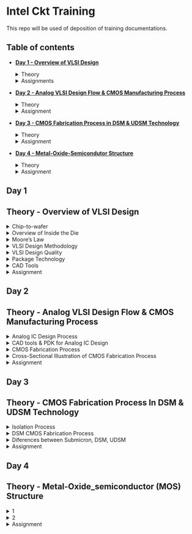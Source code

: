 # Intel Ckt Training
This repo will be used of deposition of training documentations.

## Table of contents
+ **[ Day 1 - Overview of VLSI Design ](https://github.com/TengBoonHuei/intel_ckt_training#day-1)**
  <details><summary> Theory </summary>
  
  [Theory - Overview of VLSI Design](https://github.com/TengBoonHuei/intel_ckt_training/blob/main/README.md#theory---overview-of-vlsi-design)
  
  </details>
    
  <details><summary> Assignments </summary>
    
  [Assignments - Prerequisite Assignments](https://github.com/TengBoonHuei/intel_ckt_training/blob/main/README.md#prerequisite-assignments)
 
  </details>

+ **[Day 2 - Analog VLSI Design Flow & CMOS Manufacturing Process](https://github.com/TengBoonHuei/intel_ckt_training/blob/main/README.md#day-2)**
  <details><summary> Theory </summary>
  
  [Theory - Analog VLSI Design Flow & CMOS Manufacturing Process](https://github.com/TengBoonHuei/intel_ckt_training/blob/main/README.md#theory---analog-vlsi-design-flow--cmos-manufacturing-process)
  
  </details>
  
  <details><summary> Assignment </summary>
  
  [Assignment - Draw Circuit from Layouts](https://github.com/TengBoonHuei/intel_ckt_training/blob/main/README.md#fabrication-process--layout)
  
  </details>  
  
+ **[Day 3 - CMOS Fabrication Process in DSM & UDSM Technology](https://github.com/TengBoonHuei/intel_ckt_training/blob/main/README.md#day-3)**
  <details><summary> Theory </summary>
  
  [Theory - CMOS Fabrication Process in DSM & UDSM Technology](https://github.com/TengBoonHuei/intel_ckt_training/blob/main/README.md#theory---cmos-fabrication-process-in-dsm--udsm-technology)
  
  </details>
  
  <details><summary> Assignment </summary>
  
  [Assignment - DSM & UDSM Technology](https://github.com/TengBoonHuei/intel_ckt_training/blob/main/README.md#dsm--udsm-technology)
  
  </details>
  
+ **[Day 4 - Metal-Oxide-Semicondutor Structure](https://github.com/TengBoonHuei/intel_ckt_training#day-4)**
  <details><summary> Theory </summary>
  
  [Theory - Metal-Oxide-Semiconductor Structure](https://github.com/TengBoonHuei/intel_ckt_training/blob/main/README.md#theory---metal-oxide_semiconductor-mos-structure)
  
  </details>
  
  <details><summary> Assignment </summary>
  
  [Assignment - Metal-Oxide-Semiconductor Structure]()
  
  </details>
  
## Day 1
## Theory - Overview of VLSI Design

<details><summary> Chip-to-wafer </summary>
  
### **Chip-to-wafer**
#### Packaged Chip
* Die is placed at the center of the chip (package).
* Wire bonding is the method of interconnecting the die to the external world.
* The package's function is to connect the silicon die to the circuit board.
* The package are encapsulated, so to protect the die inside the chip.
* Evolution and different types of Packaged Chip, example:
  ![image](https://user-images.githubusercontent.com/121993909/211232190-d5a756e7-5c60-453d-aa2a-c1f1d014273c.png)

#### Die and Wafer
* generally die size is (1x1)mm or (1x2)mm
* wafer diameter is around 12 inch ~ 300 mm
* a single wafer contains 10’s of thousands die  

</details>

<details><summary> Overview of Inside the Die </summary>


### **Overview of Inside the Die**
![image](https://user-images.githubusercontent.com/121993909/211232757-c48ace28-45d5-4a7d-9f51-a21b1f451c03.png)
* Memory & Memory Controller
  * SRAM or DRAM
  * Memory Controller
  
* Digital
  * Made by standard cells using semi-custom VLSI design flow.
  * Eg. Gates, MUX, Decoder, Counters, FSMs
  
* Analog and RF
  * Made by custom VLSI flow
  * Eg. VCO, LDO, Op-Amp, LPF/HPF, ADC/DAC
   </details>

<details><summary> Moore’s Law </summary>

* Moore’s Law defines the number of transistors in a dense integrated circuit doubles every 2 years
* Every two years, the feature size is reduced by 1/sqrt(2) times

</details>

<details><summary> VLSI Design Methodology </summary>

### Critical factors of design execution:
  
  * functionality, performance & quality
  * low cost
  * faster time-to-market
  
### **VLSI Design Methodology**
  
Two types of VLSI Design Styles:
  
1. Field-Pragrammable Gate Array (FPGA)
    * faster prototyping and cost-effective, basically use in prototyping and testing
    * typically consists of input/output buffers, array of configurable logic blocks (CLBs) and programmable interconnect

2. Application Speciic Intergrated Circuit (ASIC)
    * Permanent circuitry. Once the application specific circuit is taped-out into silicon, it cannot be changed.
    * Higher cost as need to start design from scratch. 
    * More power efficient, power consumption of ASICs can be very minutely controlled and optimized.
  
</details>

<details><summary> VLSI Design Quality </summary>

### **VLSI Design Quality**
#### Importamt criteria to measure the design quality:
1. Testability
  
    * Generation of good test vector
    * Availability of good test fixture at speed
</details>

<details><summary> Package Technology </summary>


### **Package Technology**
* VLSI chips can fail if various packaging constraints and parasitic are not included in the design phase 
* number of ground planes, power planes and the bonding pads greatly affect the behaviours of on-chip power and ground buses
* length of bonding wire and lead length of the package can create serious issue  
     </details>

<details><summary> CAD Tools </summary>

### **CAD Tools**
* essential for timely development of integrated circuits
* CAD technology for VLSI chip design can be categorized into the following areas:
    * High-level synthesis
  
  </details>
  
<details><summary> Assignment </summary>

### **Prerequisite Assignments**
  * [RC Circuit](https://drive.google.com/file/d/1x5PnTjW8ha-spVDT3cuYXojVoWyKdVjv/view?usp=share_link)
  * [Digital Circuits](https://drive.google.com/file/d/1Ww-4ZigmUcCJQGWNldrs159sRDHLK9hX/view?usp=share_link)
  * [Electrical Circuits]()
  * [Semiconductor Devices]()
  
</details>
  
## Day 2
## Theory - Analog VLSI Design Flow & CMOS Manufacturing Process

<details><summary> Analog IC Design Process </summary>

### **Analog IC Design Process**
  
![image](https://user-images.githubusercontent.com/121993909/211451557-032a642c-2d99-4425-823c-051fa9349c8f.png)
  
#### Electrical Design
  * Electrical design requires active and passive deice electrical models for:
    * Creating the design
    * Verifying the design
    * Determining the robustness of the design

#### Physical Design
  * Physical design the the process of representing the electrical design in a layout.
  * Physical design needs:
    * Entering various geometries
    * Folow Design Rule Checks (DRC)
    * Check Layout versus Schematic (LVS)
    * Extract Parasitic
  
#### Test Design
  * Test design is the process of coordinating, planning, and implementing the measurement of the analog and integrated circuit performance.
  * Type of test:
    * Functional
    * Parametric
    * Static
    * Dynamic
</details>
  
<details><summary> CAD tools & PDK for Analog IC Design </summary>
  
  ### **CAD Tools and PDK for Analog IC Design**
  
  ![image](https://user-images.githubusercontent.com/121993909/211453646-cca9f344-42c6-480d-b121-a4d0f558df7d.png)
</details>

<details><summary> CMOS Fabrication Process </summary>
  
  ### **CMOS Fabrication Process**
  
  #### CMOS Fabrication Process
  1. Wafer Formation (sand-to-silicon)
      * Controlled amount of impurities are added to the pure molten silicon in a heating crucible.
      * a seed crystal is dipped into the melt to initiate crystal growth.
      * the seed are rotated at a certain rate to withdraw the molten silicon vertically to form a fixed diameter ingot.
      * ingot are then sliced into ~1mm thick wafers.
  
  2. Photolitography
      * The wafer is coated with the photoresist and subjected to selective illumination through the photomask.
      * A photomask is constructed with chromium covered quartz glass. A UV light source is used to expose the photoresist (exposed area are hardening).
      * A developer solvent is then used to dissolve the soluble unexposed photoresist, leaving island of insoluble exposed photoresist.
        ![image](https://user-images.githubusercontent.com/121993909/211456680-2676ea80-8eb8-434c-b140-42276780911f.png)

  3. Well & Channel Formation
      #### 4 types of CMOS Technology Process
        * N-well process
  
          ![image](https://user-images.githubusercontent.com/121993909/211458587-90e4fdb4-d372-44ec-9403-d651bcf753ef.png)

        * P-well process
  
          ![image](https://user-images.githubusercontent.com/121993909/211458630-47d24354-31e0-4151-92c3-f3017092e81b.png)

        * Twin-well process
  
          ![image](https://user-images.githubusercontent.com/121993909/211458652-82472e26-341b-4735-bee2-e906be7ddfd9.png)

        * Triple-will process
  
          ![image](https://user-images.githubusercontent.com/121993909/211458673-05f294da-a2a1-4048-bfd9-bd940f188c7e.png)
      
  4. Silicon Dioxide (SiO2) Deposition
      #### Wet Oxidation: oxidizing atmosphere contains water vapor.
        * Temperature between 900C to 1000C
        * Rapid process
      
      #### Dry Oxidation: oxidizing atmosphere with pure oxigen.
        * Temperature ~1200C to achieve acceptable growth rate.
        * form better quality oxide layer.
  
      #### Atomic Layer Deposition (ALD)
        * mixing of chemicals on top of the surface to form oxide layer.
  
  5. Isolation
      * Individual devices in CMOS process need to be isolated from one another to prevent unexpected interactions.
  
  6. Gate Oxide Creation
      * Formation of thin gate oxide layer on the surface of the gate region.
  
  7. Gate and Drain/Source Formation
      * Formation of thin gate oxide and thick feild oxide.
      * Deposition and Patterning polysilicon to create the gates.
      * Etch away the exposed gate oxide and implant the p-diff and n-diff at where the region of p/n channels.
  
  8. Contacts and Metallization
      * Contact cuts are made to source, drain and gate according to the contact mask. 
  
  9. Passivation
      * Adding a protective glass layer that prevents the ingress of contaminants.
  
  10. Metrology
      * A process of measuring the parameters like the photomask pattern, critical dimension (CD), and image placement are matching between all the metal layers.
</details>

<details><summary> Cross-Sectional Illustration of CMOS Fabrication Process </summary>
  
  ### **Cross-Sectional Illustration of CMOS Fabrication Process**
  
  Step 1: Substrate
  * Start the process with P-substrate.
  
    ![image](https://user-images.githubusercontent.com/121993909/211505785-f35ec678-d11c-453c-8ba9-0d5776c6d554.png)

  Step 2: Oxidation
  * Oxidation with high-purity oxygen and hydrogen at 1000C temperature.
  
    ![image](https://user-images.githubusercontent.com/121993909/211506617-c753dc8a-4b44-497e-a399-5af8d536016c.png)

  Step 3: Photoresist
  * Foring a layer of light-sensitive polymer that hardens when exposed to light.
  
    ![image](https://user-images.githubusercontent.com/121993909/211507494-1e0d3c3d-f4d8-4402-b43c-b7768ff05010.png)

  Step 4: Masking
  * Photoresist is exposed to UV rays through the n-well mask.
  
    ![image](https://user-images.githubusercontent.com/121993909/211507742-e66adc40-0d9c-4db4-b382-38909893eb28.png)

  Step 5: Photoresist removal
  * A part of the photoresist under unexposed region are removed by using the basic or acidic solution.
  
    ![image](https://user-images.githubusercontent.com/121993909/211508289-8fe4d504-ad35-47f5-82df-0765973abb2b.png)

  Step 6: Removal of SiO2 using acid etching
  * Removal of SiO2 oxidation layer through the open area by using hydrofluoric acid.
  
    ![image](https://user-images.githubusercontent.com/121993909/211508824-0177af3f-9fc6-4b15-bb96-9e6a31431599.png)

  Step 7: Removal of photoresist
  * Removal of photoresist
  
    ![image](https://user-images.githubusercontent.com/121993909/211509071-0201e29a-1881-4504-9d86-8457bebe5483.png)

  Step 8: Formation of N-well
  * By using ion implantation or diffusion process to form N-well.
  
    ![image](https://user-images.githubusercontent.com/121993909/211509539-fb589210-54a2-4dfe-a5bc-03626094b17a.png)

  Step 9: Removal of SiO2
  * Using the hydrofluoric acid to remove the remaining SiO2.
  
    ![image](https://user-images.githubusercontent.com/121993909/211509901-f9bf73f6-94f8-47df-ae8d-0325d593c019.png)

  Step 10: Deposition of Polysilicon
  * Chemical Vapor Deposition (CVD) process is used to deposit a very thin layer of gate oxide.
  * Followed by deposition of polysilicon layer.
  
    ![image](https://user-images.githubusercontent.com/121993909/211510643-bd58acef-9abe-4b04-ac94-2a3a35ae3587.png)

  Step 11: Removing the layer barring a small area for the "Gate"
  * Except the two small region required for forming the gates of PMOS and NMOS, the remaining layers are stripped off.
  
    ![image](https://user-images.githubusercontent.com/121993909/211511146-11085dd3-053d-471e-88e9-76f4f1639d2e.png)

  Step 12: Oxidation Process
  * Oxidation layer is formed on top of the surface, thin oxide layer at the gate region and the rest are thick oxide layer.
  
    ![image](https://user-images.githubusercontent.com/121993909/211512114-1437492f-f518-4495-8c70-82cbb379d858.png)

  Step 13: Masking and N-diffusion
  * By using masking process to open the small gaps for N-diffusion.
  
    ![image](https://user-images.githubusercontent.com/121993909/211512655-42e63b28-d756-4813-afe3-d92bb82d5520.png)

  * The n-type dopants are diffused or ion implanted to form the NMOS terminal.
  
    ![image](https://user-images.githubusercontent.com/121993909/211513092-a262785b-5e9c-4d3d-8098-3dd306036399.png)

  Step 14: Oxide stripping
  * The remaining oxidation layer are stripped off.
  
  Step 15: Masking and P-diffusion.
  * Similar to step 13, the P-diffusion regions are implanted with p-type dopants to form P-MOS terminal.
  
    ![image](https://user-images.githubusercontent.com/121993909/211514476-20234e1f-f3dc-455b-b8cf-64611de5a9de.png)

  Step 16: Thick field oxide formation
  * Forming thick-field oxide in all region except the PMOS and NMOS terminals.
  
    ![image](https://user-images.githubusercontent.com/121993909/211514947-ba64c7ed-51b9-40cf-931a-2d4ac772d30b.png)
  
  Step 17: Contact creation
  * Contact creation
  
    ![image](https://user-images.githubusercontent.com/121993909/211517947-de8ad7af-e7bc-4907-a59d-907ec960632c.png)
  
  Step 18: Metallization
  * Aluminium (Al) or Copper (Cu) deposited on the wafer.
  
    ![image](https://user-images.githubusercontent.com/121993909/211518849-4a19f47d-c2fa-4ebb-83ea-1bbe9335ddbb.png)

</details>

<details><summary> Assignment </summary>
  
  ### Fabrication Process & Layout

  + **[Fabrication Process & Layout](https://drive.google.com/file/d/1CxdaA5OUX5YnXoWtph7iwB4jn6LFVT-K/view?usp=share_link)**

</details>

## Day 3
## Theory - CMOS Fabrication Process In DSM & UDSM Technology
<details><summary> Isolation Process </summary>
  
  #### LOCOS vs STI Isolation Technique
  
  1. Local Oxidation of Silicon (LOCOS) Isolation:
      * Traditional isolation technique used in submicron process.
      * Limitation: bird's beak effect causing lost in surface area.
      * Advantage: simple process flow, high oxide quality

  2. Sallow Trench Isolation (STI):
      * Preffered isolation technique for deep-submicron process.
      * Advantage: avoids Bird's beak shape characteristic and allows forming a smaller isolation region.
      * Disadvantage: more complicated technique and large number of process steps.

</details>

<details><summary> DSM CMOS Fabrication Process </summary>
  
  #### Deep Submicron (DSM) CMOS Fabrication Process
  
  Step 1 - P/N-Well Creation
  * p-well & n-well implantation followed by deep diffusion
      
      ![image](https://user-images.githubusercontent.com/121993909/212548760-ecde54b4-105e-4a15-8cf4-25ac564f580e.png)

  Step 2 - Sallow Trench Isolation
  * Sallow trench isolation (STI) electrically isolates one region/transistor from another.
  
      ![image](https://user-images.githubusercontent.com/121993909/212548976-afd16819-5a27-44bd-a74c-5e38ee1f8d1f.png)

  Step 3 - Treshold Shift and Anti-Punch through Implants
  * P threshold implant is used to make the NMOS harder to invert and the PMOS easier resulting in threshold voltages balance around zero volts.
  * An implant can be applied to create a higher-doped region beneath the channels to prevent the punch-through from the drain depletion region extending to source depletion region.
   
      ![image](https://user-images.githubusercontent.com/121993909/212549362-eee30c73-bcf0-473c-a7be-82a7ef1905fa.png)

  Step 4 - Thin Oxide and Polysilicon Gate
  * A thin oxide is deposited followed by polysilicon. These layers are removed where they are not wanted.
  
      ![image](https://user-images.githubusercontent.com/121993909/212549498-392c9bac-716d-4d5e-9778-5aba08f2448e.png)

  Step 5 - Lightly Doped Source and Drain
  * A lightly-doped implant is used to create a lightly-doped source and drain next to the channel of the MOSFETs.
  
      ![image](https://user-images.githubusercontent.com/121993909/212549609-38b3032b-745c-4b8c-86f5-963f4a3c68e9.png)

  Step 6 - Sidewall Spacer
  * Deposit sidewall spacer to prevent the part of the source and drain next to the channel from being heavily doped.
  
      ![image](https://user-images.githubusercontent.com/121993909/212549850-90165d87-5757-40e0-b253-53bb977cb73f.png)

  Step 7 - Implantation of Heavily Doped Source and Drain
  * Heavily dope provides the complete sources and drains
  * Also forms an ohmic contact into the well and substrate.
  
      ![image](https://user-images.githubusercontent.com/121993909/212550051-16b57aa9-7ca5-45d4-bda0-a2c6bd5c26b9.png)

  Step 8 - Siliciding (Silicide and Polycide)
  * This step is to reduce the resistance of the bulks diffusion and polysilicon and forms an ohmic contact with material on which it is deposited.
  
      ![image](https://user-images.githubusercontent.com/121993909/212550227-b0c6a480-ac0f-4c2e-836a-a673cebed36d.png)

  Step 9 - Intermediate Oxide Layer
  * An oxide layer is used to cover the transistors and to planarize the surface.
  
      ![image](https://user-images.githubusercontent.com/121993909/212550368-8ca050a4-08df-419b-83dd-fb7d95ce9668.png)

  Step 10 - First Level Metal
  * Tungsten(W) plug are built through the lower intermidiate oxide layer to provide contact between the devices, wells, and substrate to the first-level metal.
  
      ![image](https://user-images.githubusercontent.com/121993909/212550556-1c104747-6092-4f0b-80fa-7ec01ad77d74.png)
  
  Step 11 - Second Level Metal
  * Repeat the previos step to built second & third-level metal.
  
      ![image](https://user-images.githubusercontent.com/121993909/212550674-d0710046-b499-4f82-befc-767d6b529423.png)

</details>

<details><summary> Diferences between Submicron, DSM, UDSM </summary>
  
  ![image](https://user-images.githubusercontent.com/121993909/212551124-7807e4aa-a4e8-49ec-8e5c-a2a3d9408756.png)

</details>

<details><summary> Assignment </summary>
  
  #### DSM & UDSM Technology
  
  + **[DSM & UDSM Technology](https://drive.google.com/file/d/1lK00QBuAJEa49GRfjY-l8cqMtb9dnChr/view?usp=share_link)**
  
</details>

## Day 4
## Theory - Metal-Oxide_semiconductor (MOS) Structure
<details><summary> 1 </summary>
  
  #### Title 1
  
</details>

<details><summary> 2 </summary>
  
  #### Title 2
  
</details>

<details><summary> Assignment </summary>
  
  #### Metal-Oxide-Semiconductor (MOS) Structure
  
  + **[Metal-Oxide-Semiconductor Structure](https://drive.google.com/file/d/1J2FEnV60zrcpUA5jj_AzRldoylW38_u3/view?usp=share_link)**
  
</details>
